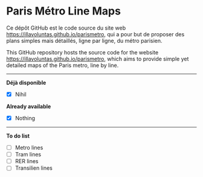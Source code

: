 # Paris Métro Line Maps
Ce dépôt GitHub est le code source du site web https://illavoluntas.github.io/parismetro, qui a pour but de proposer des plans simples mais détaillés, ligne par ligne, du métro parisien.

This GitHub repository hosts the source code for the website https://illavoluntas.github.io/parismetro, which aims to provide simple yet detailed maps of the Paris metro, line by line.

----
**Déjà disponible**
- [x] Nihil

**Already available**
- [x] Nothing

----
**To do list**
- [ ] Metro lines
- [ ] Tram lines
- [ ] RER lines
- [ ] Transilien lines
